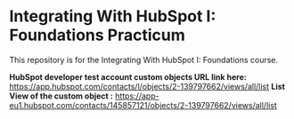 # Integrating With HubSpot I: Foundations Practicum

This repository is for the Integrating With HubSpot I: Foundations course. 

**HubSpot developer test account custom objects URL link here:** https://app.hubspot.com/contacts/l/objects/2-139797662/views/all/list
**List View of the custom object :** https://app-eu1.hubspot.com/contacts/145857121/objects/2-139797662/views/all/list